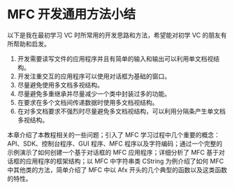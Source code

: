 # MFC 开发通用方法小结

以下是我在最初学习 VC 时所常用的开发思路和方法，希望能对初学 VC 的朋友有所帮助和启发。

1.  开发需要读写文件的应用程序并且有简单的输入和输出可以利用单文档视结构。
2.  开发注重交互的应用程序可以使用对话框为基础的窗口。
3.  尽量避免使用多文档多视结构。
4.  尽量避免多重继承并尽量减少一个类中封装过多的功能。
5.  在要求在多个文档间传递数据时使用多文档视结构。
6.  在对多文档要求不强烈时尽量避免多文档视结构，可以利用分隔条产生单文档多视结构。

本章介绍了本教程相关的一些问题；引入了 MFC 学习过程中几个重要的概念：API、SDK、控制台程序、GUI 程序、MFC 程序以及字符编码；通过一个完整的示例演示了如何创建一个基于对话框的 MFC 应用程序；详细分析了 MFC 基于对话框的应用程序的框架结构；以 MFC 中字符串类 CString 为例介绍了如何 MFC 中其他类的方法，简单介绍了 MFC 中以 Afx 开头的几个典型的函数以及这类函数的特性。